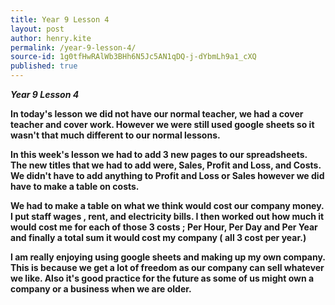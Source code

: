 ```yaml
---
title: Year 9 Lesson 4
layout: post
author: henry.kite
permalink: /year-9-lesson-4/
source-id: 1g0tfHwRAlWb3BHh6N5Jc5AN1qDQ-j-dYbmLh9a1_cXQ
published: true
---
```

**_Year 9 Lesson 4_**

**In today's lesson we did not have our normal teacher, we had a cover teacher and cover work. However we were still used google sheets so it wasn't that much different to our normal lessons.**

**In this week's lesson we had to add 3 new pages to our spreadsheets. The new titles that we had to add were, Sales, Profit and Loss, and Costs. We didn't have to add anything to Profit and Loss or Sales however we did have to make a table on costs.**

**We had to make a table on what we think would cost our company money. I put staff wages , rent, and electricity bills. I then worked out how much it would cost me for each of those 3 costs ; Per Hour, Per Day and Per Year and finally a total sum it would cost my company ( all 3 cost per year.)**

**I am really enjoying using google sheets and making up my own company. This is because we get a lot of freedom as our company can sell whatever we like. Also it's good practice for the future as some of us might own a company or a business when we are older.**

